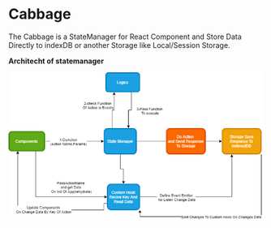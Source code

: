 # Cabbage

The Cabbage is a StateManager for React Component and Store Data Directly to indexDB or another Storage like Local/Session Storage. 


**Architecht of statemanager**

<p align="center">
  <img  src="https://github.com/ParhamZare/Cabbage/blob/master/architecht.png">
</p>

